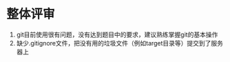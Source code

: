 ﻿整体评审
========

1. git目前使用很有问题，没有达到题目中的要求，建议熟练掌握git的基本操作
2. 缺少.gitignore文件，把没有用的垃圾文件（例如target目录等）提交到了服务器上